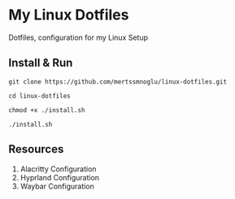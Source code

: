 # My Linux Dotfiles

Dotfiles, configuration for my Linux Setup

## Install & Run

```shell
git clone https://github.com/mertssmnoglu/linux-dotfiles.git
```

```shell
cd linux-dotfiles
```

```shell
chmod +x ./install.sh
```

```shell
./install.sh
```

## Resources

1. Alacritty Configuration
2. Hyprland Configuration
3. Waybar Configuration
